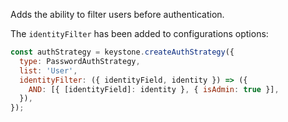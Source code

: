 Adds the ability to filter users before authentication. 

The `identityFilter` has been added to configurations options:

```javascript
const authStrategy = keystone.createAuthStrategy({
  type: PasswordAuthStrategy,
  list: 'User',
  identityFilter: ({ identityField, identity }) => ({
    AND: [{ [identityField]: identity }, { isAdmin: true }],
  }),
});
```